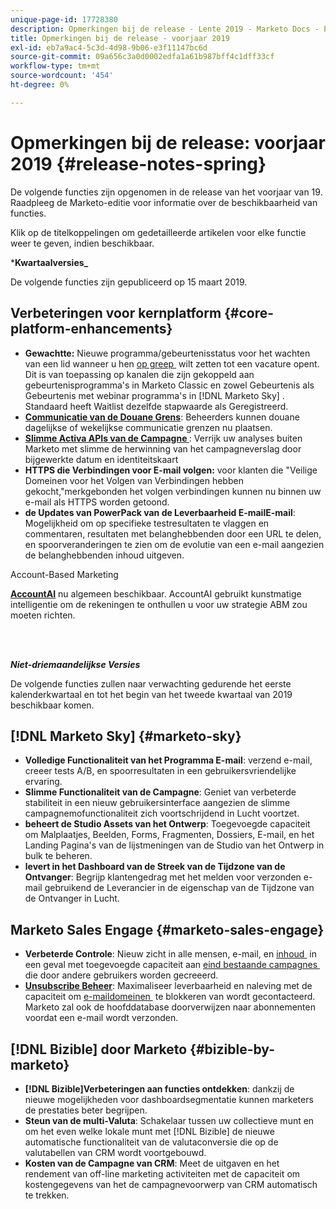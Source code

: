 ```yaml
---
unique-page-id: 17728380
description: Opmerkingen bij de release - Lente 2019 - Marketo Docs - Productdocumentatie
title: Opmerkingen bij de release - voorjaar 2019
exl-id: eb7a9ac4-5c3d-4d98-9b06-e3f11147bc6d
source-git-commit: 09a656c3a0d0002edfa1a61b987bff4c1dff33cf
workflow-type: tm+mt
source-wordcount: '454'
ht-degree: 0%

---
```


# Opmerkingen bij de release: voorjaar 2019 {#release-notes-spring}

De volgende functies zijn opgenomen in de release van het voorjaar van 19. Raadpleeg de Marketo-editie voor informatie over de beschikbaarheid van functies.

Klik op de titelkoppelingen om gedetailleerde artikelen voor elke functie weer te geven, indien beschikbaar.

***Kwartaalversies_**

De volgende functies zijn gepubliceerd op 15 maart 2019.

## Verbeteringen voor kernplatform {#core-platform-enhancements}

* **Gewachtte:** Nieuwe programma/gebeurtenisstatus voor het wachten van een lid wanneer u hen [&#x200B; op greep &#x200B;](/help/marketo/product-docs/core-marketo-concepts/smart-campaigns/program-flow-actions/change-program-status.md) wilt zetten tot een vacature opent. Dit is van toepassing op kanalen die zijn gekoppeld aan gebeurtenisprogramma&#39;s in Marketo Classic en zowel Gebeurtenis als Gebeurtenis met webinar programma&#39;s in [!DNL Marketo Sky] . Standaard heeft Waitlist dezelfde stapwaarde als Geregistreerd.
* **[Communicatie van de Douane Grens](/help/marketo/product-docs/administration/email-setup/enable-communication-limits.md)**: Beheerders kunnen douane dagelijkse of wekelijkse communicatie grenzen nu plaatsen.
* **[Slimme Activa APIs van de Campagne &#x200B;](https://developers.marketo.com/rest-api/assets/smart-campaigns/)**: Verrijk uw analyses buiten Marketo met slimme de herwinning van het campagneverslag door bijgewerkte datum en identiteitskaart
* **HTTPS die Verbindingen voor E-mail volgen:** voor klanten die &quot;Veilige Domeinen voor het Volgen van Verbindingen hebben gekocht,&quot;merkgebonden het volgen verbindingen kunnen nu binnen uw e-mail als HTTPS worden getoond.
* **de Updates van PowerPack van de Leverbaarheid E-mailE-mail**: Mogelijkheid om op specifieke testresultaten te vlaggen en commentaren, resultaten met belanghebbenden door een URL te delen, en spoorveranderingen te zien om de evolutie van een e-mail aangezien de belanghebbenden inhoud uitgeven.

Account-Based Marketing

**[AccountAI](/help/marketo/product-docs/target-account-management/account-profiling/account-profiling-ranking-and-tuning.md)** nu algemeen beschikbaar. AccountAI gebruikt kunstmatige intelligentie om de rekeningen te onthullen u voor uw strategie ABM zou moeten richten.

<br> 

**_Niet-driemaandelijkse Versies_**

De volgende functies zullen naar verwachting gedurende het eerste kalenderkwartaal en tot het begin van het tweede kwartaal van 2019 beschikbaar komen.

## [!DNL Marketo Sky] {#marketo-sky}

* **Volledige Functionaliteit van het Programma E-mail**: verzend e-mail, creeer tests A/B, en spoorresultaten in een gebruikersvriendelijke ervaring.
* **Slimme Functionaliteit van de Campagne**: Geniet van verbeterde stabiliteit in een nieuw gebruikersinterface aangezien de slimme campagnemofunctionaliteit zich voortschrijdend in Lucht voortzet.
* **beheert de Studio Assets van het Ontwerp**: Toegevoegde capaciteit om Malplaatjes, Beelden, Forms, Fragmenten, Dossiers, E-mail, en het Landing Pagina&#39;s van de lijstmeningen van de Studio van het Ontwerp in bulk te beheren.
* **levert in het Dashboard van de Streek van de Tijdzone van de Ontvanger**: Begrijp klantengedrag met het melden voor verzonden e-mail gebruikend de Leverancier in de eigenschap van de Tijdzone van de Ontvanger in Lucht.

## Marketo Sales Engage {#marketo-sales-engage}

* **Verbeterde Controle**: Nieuw zicht in alle mensen, e-mail, en [&#x200B; inhoud &#x200B;](/help/marketo/product-docs/marketo-sales-connect/templates/view-template-list-as-another-user.md) in een geval met toegevoegde capaciteit aan [&#x200B; eind bestaande campagnes &#x200B;](/help/marketo/product-docs/marketo-sales-connect/campaigns/view-campaigns-list-as-another-user.md) die door andere gebruikers worden gecreeerd.
* **[Unsubscribe Beheer](/help/marketo/product-docs/marketo-sales-connect/email/unsubscribes/marketo-unsubscribe-check.md)**: Maximaliseer leverbaarheid en naleving met de capaciteit om [&#x200B; e-maildomeinen &#x200B;](/help/marketo/product-docs/marketo-sales-connect/admin/blocked-domains.md) te blokkeren van wordt gecontacteerd. Marketo zal ook de hoofddatabase doorverwijzen naar abonnementen voordat een e-mail wordt verzonden.

## [!DNL Bizible] door Marketo {#bizible-by-marketo}

* **[!DNL Bizible]Verbeteringen aan functies ontdekken**: dankzij de nieuwe mogelijkheden voor dashboardsegmentatie kunnen marketers de prestaties beter begrijpen.
* **Steun van de multi-Valuta**: Schakelaar tussen uw collectieve munt en om het even welke lokale munt met [!DNL Bizible] de nieuwe automatische functionaliteit van de valutaconversie die op de valutabellen van CRM wordt voortgebouwd.
* **Kosten van de Campagne van CRM**: Meet de uitgaven en het rendement van off-line marketing activiteiten met de capaciteit om kostengegevens van het de campagnevoorwerp van CRM automatisch te trekken.
